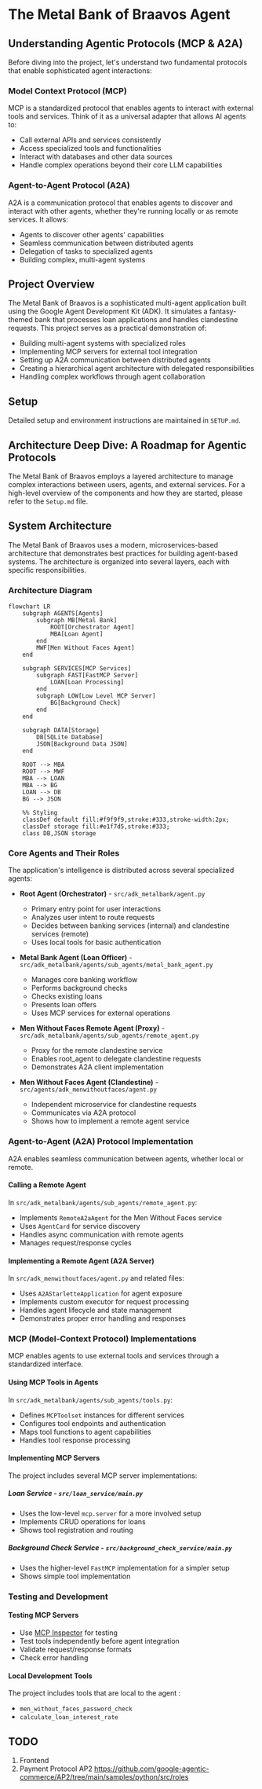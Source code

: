 # The Metal Bank of Braavos Agent

## Understanding Agentic Protocols (MCP & A2A)

Before diving into the project, let's understand two fundamental protocols that enable sophisticated agent interactions:

### Model Context Protocol (MCP)

MCP is a standardized protocol that enables agents to interact with external tools and services. Think of it as a universal adapter that allows AI agents to:

- Call external APIs and services consistently
- Access specialized tools and functionalities
- Interact with databases and other data sources
- Handle complex operations beyond their core LLM capabilities

### Agent-to-Agent Protocol (A2A)

A2A is a communication protocol that enables agents to discover and interact with other agents, whether they're running locally or as remote services. It allows:

- Agents to discover other agents' capabilities
- Seamless communication between distributed agents
- Delegation of tasks to specialized agents
- Building complex, multi-agent systems

## Project Overview

The Metal Bank of Braavos is a sophisticated multi-agent application built using the Google Agent Development Kit (ADK). It simulates a fantasy-themed bank that processes loan applications and handles clandestine requests. This project serves as a practical demonstration of:

- Building multi-agent systems with specialized roles
- Implementing MCP servers for external tool integration
- Setting up A2A communication between distributed agents
- Creating a hierarchical agent architecture with delegated responsibilities
- Handling complex workflows through agent collaboration

## Setup

Detailed setup and environment instructions are maintained in `SETUP.md`.

## Architecture Deep Dive: A Roadmap for Agentic Protocols

The Metal Bank of Braavos employs a layered architecture to manage complex interactions between users, agents, and external services. For a high-level overview of the components and how they are started, please refer to the `Setup.md` file.

## System Architecture

The Metal Bank of Braavos uses a modern, microservices-based architecture that demonstrates best practices for building agent-based systems. The architecture is organized into several layers, each with specific responsibilities.

### Architecture Diagram

```mermaid
flowchart LR
    subgraph AGENTS[Agents]
        subgraph MB[Metal Bank]
            ROOT[Orchestrator Agent]
            MBA[Loan Agent]
        end
        MWF[Men Without Faces Agent]
    end

    subgraph SERVICES[MCP Services]
        subgraph FAST[FastMCP Server]
            LOAN[Loan Processing]
        end
        subgraph LOW[Low Level MCP Server]
            BG[Background Check]
        end
    end

    subgraph DATA[Storage]
        DB[SQLite Database]
        JSON[Background Data JSON]
    end

    ROOT --> MBA
    ROOT --> MWF
    MBA --> LOAN
    MBA --> BG
    LOAN --> DB
    BG --> JSON

    %% Styling
    classDef default fill:#f9f9f9,stroke:#333,stroke-width:2px;
    classDef storage fill:#e1f7d5,stroke:#333;
    class DB,JSON storage
```

### Core Agents and Their Roles

The application's intelligence is distributed across several specialized agents:

- **Root Agent (Orchestrator)** - `src/adk_metalbank/agent.py`
  - Primary entry point for user interactions
  - Analyzes user intent to route requests
  - Decides between banking services (internal) and clandestine services (remote)
  - Uses local tools for basic authentication

- **Metal Bank Agent (Loan Officer)** - `src/adk_metalbank/agents/sub_agents/metal_bank_agent.py`
  - Manages core banking workflow
  - Performs background checks
  - Checks existing loans
  - Presents loan offers
  - Uses MCP services for external operations

- **Men Without Faces Remote Agent (Proxy)** - `src/adk_metalbank/agents/sub_agents/remote_agent.py`
  - Proxy for the remote clandestine service
  - Enables root_agent to delegate clandestine requests
  - Demonstrates A2A client implementation

- **Men Without Faces Agent (Clandestine)** - `src/agents/adk_menwithoutfaces/agent.py`
  - Independent microservice for clandestine requests
  - Communicates via A2A protocol
  - Shows how to implement a remote agent service

### Agent-to-Agent (A2A) Protocol Implementation

A2A enables seamless communication between agents, whether local or remote.

#### Calling a Remote Agent

In `src/adk_metalbank/agents/sub_agents/remote_agent.py`:

- Implements `RemoteA2aAgent` for the Men Without Faces service
- Uses `AgentCard` for service discovery
- Handles async communication with remote agents
- Manages request/response cycles

#### Implementing a Remote Agent (A2A Server)

In `src/adk_menwithoutfaces/agent.py` and related files:

- Uses `A2AStarletteApplication` for agent exposure
- Implements custom executor for request processing
- Handles agent lifecycle and state management
- Demonstrates proper error handling and responses

### MCP (Model-Context Protocol) Implementations

MCP enables agents to use external tools and services through a standardized interface.

#### Using MCP Tools in Agents

In `src/adk_metalbank/agents/sub_agents/tools.py`:

- Defines `MCPToolset` instances for different services
- Configures tool endpoints and authentication
- Maps tool functions to agent capabilities
- Handles tool response processing

#### Implementing MCP Servers

The project includes several MCP server implementations:

##### Loan Service - `src/loan_service/main.py`

- Uses the low-level `mcp.server` for a more involved setup
- Implements CRUD operations for loans
- Shows tool registration and routing

##### Background Check Service - `src/background_check_service/main.py`

- Uses the higher-level `FastMCP` implementation for a simpler setup
- Shows simple tool implementation

### Testing and Development

#### Testing MCP Servers

- Use [MCP Inspector](https://modelcontextprotocol.io/docs/tools/inspector) for testing
- Test tools independently before agent integration
- Validate request/response formats
- Check error handling

#### Local Development Tools

The project includes tools that are local to the agent :

- `men_without_faces_password_check`
- `calculate_loan_interest_rate`

## TODO

1. Frontend
2. Payment Protocol AP2 https://github.com/google-agentic-commerce/AP2/tree/main/samples/python/src/roles